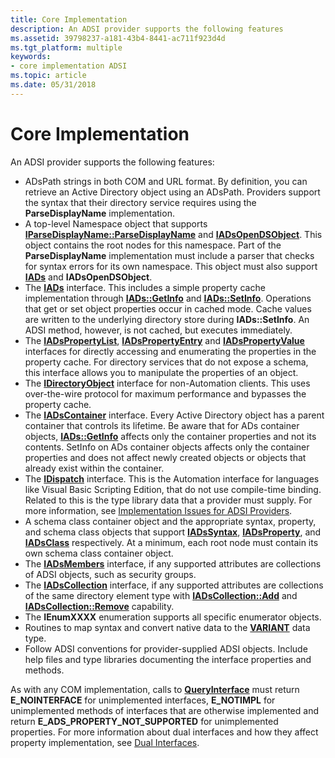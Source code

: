 ```yaml
---
title: Core Implementation
description: An ADSI provider supports the following features
ms.assetid: 39798237-a181-43b4-8441-ac711f923d4d
ms.tgt_platform: multiple
keywords:
- core implementation ADSI
ms.topic: article
ms.date: 05/31/2018
---
```


# Core Implementation

An ADSI provider supports the following features:

-   ADsPath strings in both COM and URL format. By definition, you can retrieve an Active Directory object using an ADsPath. Providers support the syntax that their directory service requires using the **ParseDisplayName** implementation.
-   A top-level Namespace object that supports [**IParseDisplayName::ParseDisplayName**](https://msdn.microsoft.com/library/ms692594(v=VS.85).aspx) and [**IADsOpenDSObject**](/windows/desktop/api/Iads/nn-iads-iadsopendsobject). This object contains the root nodes for this namespace. Part of the **ParseDisplayName** implementation must include a parser that checks for syntax errors for its own namespace. This object must also support [**IADs**](/windows/desktop/api/Iads/nn-iads-iads) and **IADsOpenDSObject**.
-   The [**IADs**](/windows/desktop/api/Iads/nn-iads-iads) interface. This includes a simple property cache implementation through [**IADs::GetInfo**](/windows/desktop/api/Iads/nf-iads-iads-getinfo) and [**IADs::SetInfo**](/windows/desktop/api/Iads/nf-iads-iads-setinfo). Operations that get or set object properties occur in cached mode. Cache values are written to the underlying directory store during **IADs::SetInfo**. An ADSI method, however, is not cached, but executes immediately.
-   The [**IADsPropertyList**](/windows/desktop/api/Iads/nn-iads-iadspropertylist), [**IADsPropertyEntry**](/windows/desktop/api/Iads/nn-iads-iadspropertyentry) and [**IADsPropertyValue**](/windows/desktop/api/Iads/nn-iads-iadspropertyvalue) interfaces for directly accessing and enumerating the properties in the property cache. For directory services that do not expose a schema, this interface allows you to manipulate the properties of an object.
-   The [**IDirectoryObject**](/windows/desktop/api/Iads/nn-iads-idirectoryobject) interface for non-Automation clients. This uses over-the-wire protocol for maximum performance and bypasses the property cache.
-   The [**IADsContainer**](/windows/desktop/api/Iads/nn-iads-iadscontainer) interface. Every Active Directory object has a parent container that controls its lifetime. Be aware that for ADs container objects, [**IADs::GetInfo**](/windows/desktop/api/Iads/nf-iads-iads-getinfo) affects only the container properties and not its contents. SetInfo on ADs container objects affects only the container properties and does not affect newly created objects or objects that already exist within the container.
-   The [**IDispatch**](https://msdn.microsoft.com/library/ms221608(v=VS.71).aspx) interface. This is the Automation interface for languages like Visual Basic Scripting Edition, that do not use compile-time binding. Related to this is the type library data that a provider must supply. For more information, see [Implementation Issues for ADSI Providers](implementation-issues-for-adsi-providers.md).
-   A schema class container object and the appropriate syntax, property, and schema class objects that support [**IADsSyntax**](/windows/desktop/api/Iads/nn-iads-iadssyntax), [**IADsProperty**](/windows/desktop/api/Iads/nn-iads-iadsproperty), and [**IADsClass**](/windows/desktop/api/Iads/nn-iads-iadsclass) respectively. At a minimum, each root node must contain its own schema class container object.
-   The [**IADsMembers**](/windows/desktop/api/Iads/nn-iads-iadsmembers) interface, if any supported attributes are collections of ADSI objects, such as security groups.
-   The [**IADsCollection**](/windows/desktop/api/Iads/nn-iads-iadscollection) interface, if any supported attributes are collections of the same directory element type with [**IADsCollection::Add**](/windows/desktop/api/Iads/nf-iads-iadscollection-add) and [**IADsCollection::Remove**](/windows/desktop/api/Iads/nf-iads-iadscollection-remove) capability.
-   The **IEnumXXXX** enumeration supports all specific enumerator objects.
-   Routines to map syntax and convert native data to the [**VARIANT**](https://msdn.microsoft.com/library/ms221627(v=VS.71).aspx) data type.
-   Follow ADSI conventions for provider-supplied ADSI objects. Include help files and type libraries documenting the interface properties and methods.

As with any COM implementation, calls to [**QueryInterface**](https://msdn.microsoft.com/library/ms682521(v=VS.85).aspx) must return **E\_NOINTERFACE** for unimplemented interfaces, **E\_NOTIMPL** for unimplemented methods of interfaces that are otherwise implemented and return **E\_ADS\_PROPERTY\_NOT\_SUPPORTED** for unimplemented properties. For more information about dual interfaces and how they affect property implementation, see [Dual Interfaces](dual-interfaces.md).

 

 




